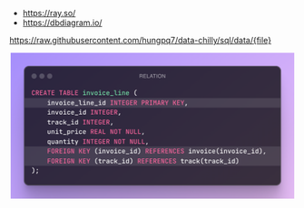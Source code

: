 - https://ray.so/
- https://dbdiagram.io/

https://raw.githubusercontent.com/hungpq7/data-chilly/sql/data/{file}

<center>
<img src="https://raw.githubusercontent.com/hungpq7/data-chilly/sql/image/sql_syntax_relation.png" width=500px;>
</center>
